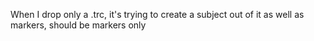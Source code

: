 When I drop only a .trc, it's trying to create a subject out of it as well as markers, should be markers only 

